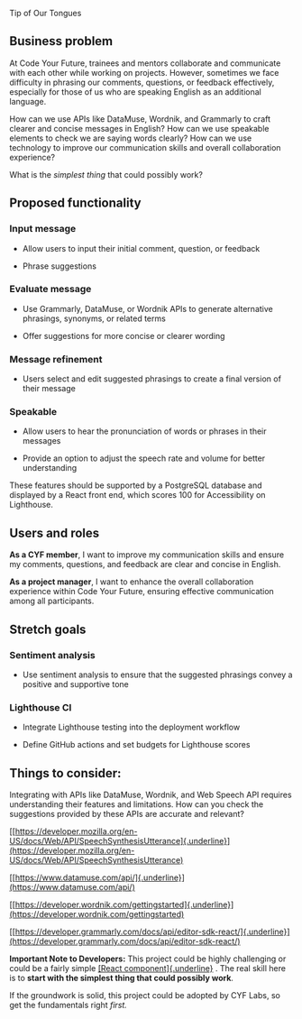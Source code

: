 Tip of Our Tongues

## Business problem

At Code Your Future, trainees and mentors collaborate and communicate
with each other while working on projects. However, sometimes we face
difficulty in phrasing our comments, questions, or feedback effectively,
especially for those of us who are speaking English as an additional
language.

How can we use APIs like DataMuse, Wordnik, and Grammarly to craft
clearer and concise messages in English? How can we use speakable
elements to check we are saying words clearly? How can we use technology
to improve our communication skills and overall collaboration
experience?

What is the _simplest thing_ that could possibly work?

## Proposed functionality

### Input message

- Allow users to input their initial comment, question, or feedback

- Phrase suggestions

### Evaluate message

- Use Grammarly, DataMuse, or Wordnik APIs to generate alternative
  phrasings, synonyms, or related terms

- Offer suggestions for more concise or clearer wording

### Message refinement

- Users select and edit suggested phrasings to create a final version
  of their message

### Speakable

- Allow users to hear the pronunciation of words or phrases in their
  messages

- Provide an option to adjust the speech rate and volume for better
  understanding

These features should be supported by a PostgreSQL database and
displayed by a React front end, which scores 100 for Accessibility on
Lighthouse.

## Users and roles

**As a CYF member**, I want to improve my communication skills and
ensure my comments, questions, and feedback are clear and concise in
English.

**As a project manager**, I want to enhance the overall collaboration
experience within Code Your Future, ensuring effective communication
among all participants.

## Stretch goals

### Sentiment analysis

- Use sentiment analysis to ensure that the suggested phrasings convey
  a positive and supportive tone

### Lighthouse CI

- Integrate Lighthouse testing into the deployment workflow

- Define GitHub actions and set budgets for Lighthouse scores

## Things to consider:

Integrating with APIs like DataMuse, Wordnik, and Web Speech API
requires understanding their features and limitations. How can you check
the suggestions provided by these APIs are accurate and relevant?

[[https://developer.mozilla.org/en-US/docs/Web/API/SpeechSynthesisUtterance]{.underline}](https://developer.mozilla.org/en-US/docs/Web/API/SpeechSynthesisUtterance)

[[https://www.datamuse.com/api/]{.underline}](https://www.datamuse.com/api/)

[[https://developer.wordnik.com/gettingstarted]{.underline}](https://developer.wordnik.com/gettingstarted)

[[https://developer.grammarly.com/docs/api/editor-sdk-react/]{.underline}](https://developer.grammarly.com/docs/api/editor-sdk-react/)

**Important Note to Developers:** This project could be highly
challenging or could be a fairly simple [[React
component]{.underline}](https://developer.grammarly.com/docs/api/editor-sdk-react/)
. The real skill here is to **start with the simplest thing that could
possibly work**.

If the groundwork is solid, this project could be adopted by CYF Labs,
so get the fundamentals right _first._
